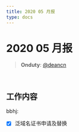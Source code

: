 ```yaml
---
title: 2020 05 月报
type: docs
---
```



#  2020 05 月报

> **Onduty**: [@deancn](https://github.com/deancn)
<br>


## 工作内容

bbhj: 

 - [x] 泛域名证书申请及替换
